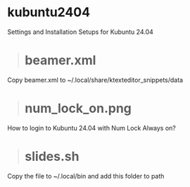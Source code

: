 # kubuntu2404
Settings and Installation Setups for Kubuntu 24.04
> # beamer.xml
Copy beamer.xml to ~/.local/share/ktexteditor_snippets/data
> # num_lock_on.png
How to login to Kubuntu 24.04 with Num Lock Always on?
> # slides.sh
Copy the file to ~/.local/bin and add this folder to path
